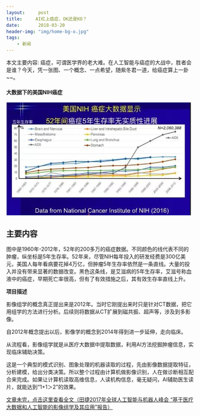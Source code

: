 ```yaml
---
layout:     post
title:     AI杠上癌症，OK还是KO？
date:       2018-03-20
header-img: "img/home-bg-o.jpg"
tags:
    - 新闻
---
```


本文主要内容:
癌症，可谓医学界的老大难。在人工智能与癌症的大战中，胜者会是谁？今天，凭一张图、一个概念、一点希望，随紫冬君一道，给癌症算上一卦~~。





<!-- more -->
#### 大数据下的美国NIH癌症
![images](/images\news\2018-3-20dashuju.jpg)
## 主要内容

图中是1960年-2012年，52年的200多万的癌症数据。不同颜色的线代表不同的肿瘤，纵坐标是5年生存率。52年来，尽管NIH每年投入的研发经费是300亿美元，美国人每年看病要花掉4万亿，但肿瘤5年生存率依然是一条直线。大量的投入并没有带来显著的数据改变。黑色这条线，是艾滋病的5年生存率，艾滋号称血液中的癌症，早期死亡率很高，但有了有效措施之后，其有效生存率直线上升。

**项目描述**

影像组学的概念真正提出来是2012年。当时它刚提出来时只是针对CT数据，把它用组学的方法进行分析。后续则将数据从CT扩展到磁共振、超声等，涉及到多影像。

自2012年概念提出以后，影像学的概念到2014年得到进一步延伸，走向临床。

从流程看，影像组学就是从医疗大数据中提取数据，利用AI方法挖掘肿瘤信息，实现临床辅助决策。

这是一个典型的模式识别、图象处理的机器读取的过程，先由影像数据提取特征，分析建模，给出分类决策。所以整个过程由计算机做影像识别，人在做诊断相互配合来完成。如果让计算机读取高维信息，人读机构信息，毫无疑问，AI辅助医生读片，就能达到“1+1＞2”的效果。



[文章未完，点击这里查看全文（田捷2017年全球人工智能与机器人峰会 “基于医疗大数据和人工智能的影像组学及其应用”报告）](http://mp.weixin.qq.com/s/ZxJ0bYAdSP64r3ngZBYUYw)